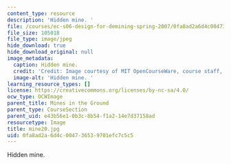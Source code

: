```yaml
---
content_type: resource
description: 'Hidden mine. '
file: /courses/ec-s06-design-for-demining-spring-2007/0fa8ad2a6d4c004736539701efc7c5c5_mine20.jpg
file_size: 105018
file_type: image/jpeg
hide_download: true
hide_download_original: null
image_metadata:
  caption: Hidden mine.
  credit: 'Credit: Image courtesy of MIT OpenCourseWare, course staff, and students.'
  image-alt: 'Hidden mine. '
learning_resource_types: []
license: https://creativecommons.org/licenses/by-nc-sa/4.0/
ocw_type: OCWImage
parent_title: Mines in the Ground
parent_type: CourseSection
parent_uid: e43b56e1-0b3c-8b54-f1a2-14e7d37158ad
resourcetype: Image
title: mine20.jpg
uid: 0fa8ad2a-6d4c-0047-3653-9701efc7c5c5
---
```

Hidden mine. 